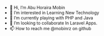- 👋 Hi, I’m Abu Horaira Mobin
- 👀 I’m interested in Learning New Technology
- 🌱 I’m currently playing with PHP and Java
- 💞️ I’m looking to collaborate In Laravel Apps.
- 📫 How to reach me @mobinrz on github

<!---
mobin-newroz/mobin-newroz is a ✨ special ✨ repository because its `README.md` (this file) appears on your GitHub profile.
You can click the Preview link to take a look at your changes.
--->
